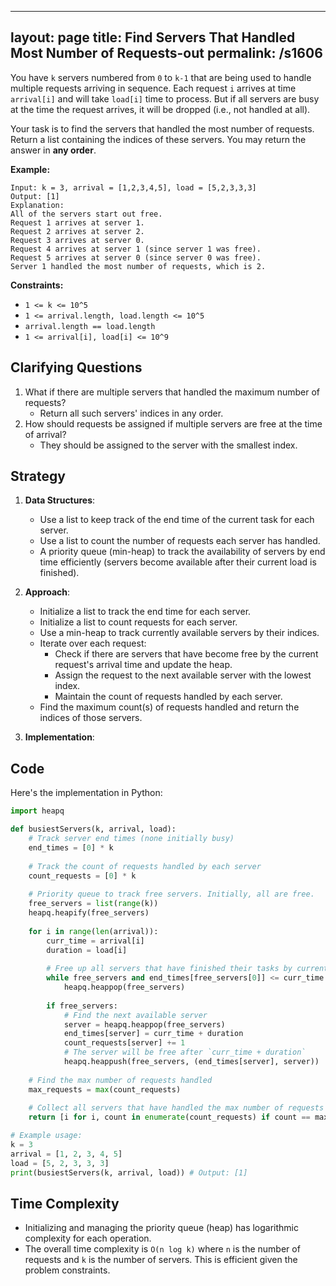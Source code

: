 
---
layout: page
title:  Find Servers That Handled Most Number of Requests-out
permalink: /s1606
---

You have `k` servers numbered from `0` to `k-1` that are being used to handle multiple requests arriving in sequence. Each request `i` arrives at time `arrival[i]` and will take `load[i]` time to process. But if all servers are busy at the time the request arrives, it will be dropped (i.e., not handled at all).

Your task is to find the servers that handled the most number of requests. Return a list containing the indices of these servers. You may return the answer in **any order**.

**Example:**
```
Input: k = 3, arrival = [1,2,3,4,5], load = [5,2,3,3,3]
Output: [1]
Explanation: 
All of the servers start out free.
Request 1 arrives at server 1.
Request 2 arrives at server 2.
Request 3 arrives at server 0.
Request 4 arrives at server 1 (since server 1 was free).
Request 5 arrives at server 0 (since server 0 was free).
Server 1 handled the most number of requests, which is 2.
```

**Constraints:**
- `1 <= k <= 10^5`
- `1 <= arrival.length, load.length <= 10^5`
- `arrival.length == load.length`
- `1 <= arrival[i], load[i] <= 10^9`

## Clarifying Questions
1. What if there are multiple servers that handled the maximum number of requests? 
   - Return all such servers' indices in any order.
2. How should requests be assigned if multiple servers are free at the time of arrival?
   - They should be assigned to the server with the smallest index.

## Strategy
1. **Data Structures**:
    - Use a list to keep track of the end time of the current task for each server.
    - Use a list to count the number of requests each server has handled.
    - A priority queue (min-heap) to track the availability of servers by end time efficiently (servers become available after their current load is finished).

2. **Approach**:
    - Initialize a list to track the end time for each server.
    - Initialize a list to count requests for each server.
    - Use a min-heap to track currently available servers by their indices.
    - Iterate over each request:
      - Check if there are servers that have become free by the current request's arrival time and update the heap.
      - Assign the request to the next available server with the lowest index.
      - Maintain the count of requests handled by each server.
    - Find the maximum count(s) of requests handled and return the indices of those servers.

3. **Implementation**:

## Code
Here's the implementation in Python:

```python
import heapq

def busiestServers(k, arrival, load):
    # Track server end times (none initially busy)
    end_times = [0] * k
    
    # Track the count of requests handled by each server
    count_requests = [0] * k
    
    # Priority queue to track free servers. Initially, all are free.
    free_servers = list(range(k))
    heapq.heapify(free_servers)
    
    for i in range(len(arrival)):
        curr_time = arrival[i]
        duration = load[i]
        
        # Free up all servers that have finished their tasks by current time
        while free_servers and end_times[free_servers[0]] <= curr_time:
            heapq.heappop(free_servers)
        
        if free_servers:
            # Find the next available server
            server = heapq.heappop(free_servers)
            end_times[server] = curr_time + duration
            count_requests[server] += 1
            # The server will be free after `curr_time + duration`
            heapq.heappush(free_servers, (end_times[server], server))
    
    # Find the max number of requests handled
    max_requests = max(count_requests)
    
    # Collect all servers that have handled the max number of requests
    return [i for i, count in enumerate(count_requests) if count == max_requests]

# Example usage:
k = 3
arrival = [1, 2, 3, 4, 5]
load = [5, 2, 3, 3, 3]
print(busiestServers(k, arrival, load)) # Output: [1]
```

## Time Complexity
- Initializing and managing the priority queue (heap) has logarithmic complexity for each operation.
- The overall time complexity is `O(n log k)` where `n` is the number of requests and `k` is the number of servers. This is efficient given the problem constraints.
